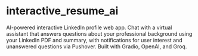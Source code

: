 # interactive_resume_ai
AI-powered interactive LinkedIn profile web app. Chat with a virtual assistant that answers questions about your professional background using your LinkedIn PDF and summary, with notifications for user interest and unanswered questions via Pushover. Built with Gradio, OpenAI, and Groq.
